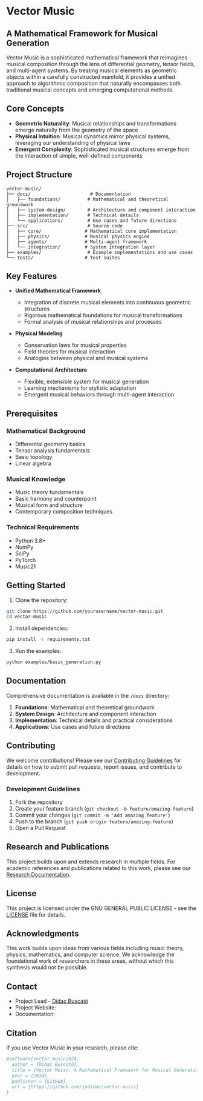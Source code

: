 # Vector Music
## A Mathematical Framework for Musical Generation

Vector Music is a sophisticated mathematical framework that reimagines musical composition through the lens of differential geometry, tensor fields, and multi-agent systems. By treating musical elements as geometric objects within a carefully constructed manifold, it provides a unified approach to algorithmic composition that naturally encompasses both traditional musical concepts and emerging computational methods.

## Core Concepts

- **Geometric Naturality**: Musical relationships and transformations emerge naturally from the geometry of the space
- **Physical Intuition**: Musical dynamics mirror physical systems, leveraging our understanding of physical laws
- **Emergent Complexity**: Sophisticated musical structures emerge from the interaction of simple, well-defined components

## Project Structure

```
vector-music/
├── docs/                      # Documentation
│   ├── foundations/          # Mathematical and theoretical groundwork
│   ├── system-design/        # Architecture and component interaction
│   ├── implementation/       # Technical details
│   └── applications/         # Use cases and future directions
├── src/                      # Source code
│   ├── core/                # Mathematical core implementation
│   ├── physics/             # Musical physics engine
│   ├── agents/              # Multi-agent framework
│   └── integration/         # System integration layer
├── examples/                 # Example implementations and use cases
└── tests/                   # Test suites
```

## Key Features

- **Unified Mathematical Framework**
  - Integration of discrete musical elements into continuous geometric structures
  - Rigorous mathematical foundations for musical transformations
  - Formal analysis of musical relationships and processes

- **Physical Modeling**
  - Conservation laws for musical properties
  - Field theories for musical interaction
  - Analogies between physical and musical systems

- **Computational Architecture**
  - Flexible, extensible system for musical generation
  - Learning mechanisms for stylistic adaptation
  - Emergent musical behaviors through multi-agent interaction

## Prerequisites

### Mathematical Background
- Differential geometry basics
- Tensor analysis fundamentals
- Basic topology
- Linear algebra

### Musical Knowledge
- Music theory fundamentals
- Basic harmony and counterpoint
- Musical form and structure
- Contemporary composition techniques

### Technical Requirements
- Python 3.8+
- NumPy
- SciPy
- PyTorch
- Music21

## Getting Started

1. Clone the repository:
```bash
git clone https://github.com/yourusername/vector-music.git
cd vector-music
```

2. Install dependencies:
```bash
pip install -r requirements.txt
```

3. Run the examples:
```bash
python examples/basic_generation.py
```

## Documentation

Comprehensive documentation is available in the `/docs` directory:

1. **Foundations**: Mathematical and theoretical groundwork
2. **System Design**: Architecture and component interaction
3. **Implementation**: Technical details and practical considerations
4. **Applications**: Use cases and future directions

## Contributing

We welcome contributions! Please see our [Contributing Guidelines](CONTRIBUTING.md) for details on how to submit pull requests, report issues, and contribute to development.

### Development Guidelines
1. Fork the repository
2. Create your feature branch (`git checkout -b feature/amazing-feature`)
3. Commit your changes (`git commit -m 'Add amazing feature'`)
4. Push to the branch (`git push origin feature/amazing-feature`)
5. Open a Pull Request

## Research and Publications

This project builds upon and extends research in multiple fields. For academic references and publications related to this work, please see our [Research Documentation](docs/research/README.md).

## License

This project is licensed under the GNU GENERAL PUBLIC LICENSE - see the [LICENSE](LICENSE) file for details.

## Acknowledgments

This work builds upon ideas from various fields including music theory, physics, mathematics, and computer science. We acknowledge the foundational work of researchers in these areas, without which this synthesis would not be possible.

## Contact

- Project Lead - [Dídac Buscató](mailto:jodidac@gmail.com)
- Project Website:
- Documentation:

## Citation

If you use Vector Music in your research, please cite:

```bibtex
@software{vector_music2024,
  author = {Dídac Buscató},
  title = {Vector Music: A Mathematical Framework for Musical Generation},
  year = {2024},
  publisher = {GitHub},
  url = {https://github.com/jodidac/vector-music}
}
```
